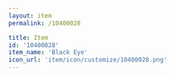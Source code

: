 ```yaml
---
layout: item
permalink: /10400028

title: Item
id: '10400028'
item_name: 'Black Eye'
icon_url: 'item/icon/customize/10400028.png'
---
```

